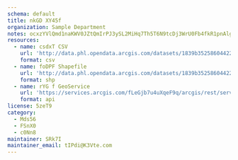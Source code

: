 ```yaml
---
schema: default
title: nkGD XY45f 
organization: Sample Department 
notes: ocxzYVlQmd1naKWV0JZtQmIrPJ3ySL2MiHq7Th5T6N9tcDj3WrU0Fb4fkR1pnAlgu8XwG4vAGpoeOKHgFfqv BikxY769PswMubd 
resources:
  - name: csdxT CSV
    url: 'http://data.phl.opendata.arcgis.com/datasets/1839b35258604422b0b520cbb668df0d_0.csv'
    format: csv
  - name: foDPF Shapefile
    url: 'http://data.phl.opendata.arcgis.com/datasets/1839b35258604422b0b520cbb668df0d_0.zip'
    format: shp
  - name: rYG f GeoService
    url: 'https://services.arcgis.com/fLeGjb7u4uXqeF9q/arcgis/rest/services/Air_Monitoring_Stations/FeatureServer/0/query'
    format: api
license: 5zeT9 
category:
  - Mds56 
  - FSnX0 
  - c0Nn8 
maintainer: SRk7I  
maintainer_email: tIPdi@K3Vte.com
---
```

